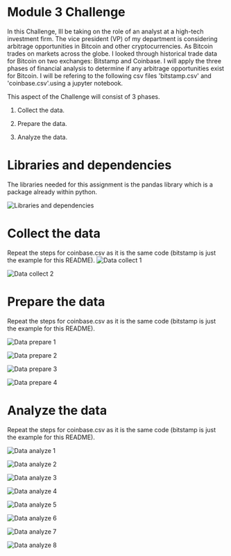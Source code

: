 # Module 3 Challenge
In this Challenge, Ill be taking on the role of an analyst at a high-tech investment firm. The vice president (VP) of my department is considering arbitrage opportunities in Bitcoin and other cryptocurrencies. As Bitcoin trades on markets across the globe. I looked through historical trade data for Bitcoin on two exchanges: Bitstamp and Coinbase. I will apply the three phases of financial analysis to determine if any arbitrage opportunities exist for Bitcoin. I will be refering to the following csv files 'bitstamp.csv' and 'coinbase.csv'.using a jupyter notebook.

This aspect of the Challenge will consist of 3 phases.

1. Collect the data.

2. Prepare the data.

3. Analyze the data. 


# Libraries and dependencies 
The libraries needed for this assignment is the pandas library which is a package already within python.

![Libraries and dependencies](https://github.com/reiccv/Module_3/blob/main/images_mod3/Libraries_mod3.PNG)


# Collect the data
Repeat the steps for coinbase.csv as it is the same code (bitstamp is just the example for this README).
![Data collect 1](https://github.com/reiccv/Module_3/blob/main/images_mod3/data_collect_1.PNG)

![Data collect 2](https://github.com/reiccv/Module_3/blob/main/images_mod3/data_collect_2.PNG)

# Prepare the data
Repeat the steps for coinbase.csv as it is the same code (bitstamp is just the example for this README).

![Data prepare 1](https://github.com/reiccv/Module_3/blob/main/images_mod3/data_prepare_1.PNG)

![Data prepare 2](https://github.com/reiccv/Module_3/blob/main/images_mod3/data_prepare_2.PNG)

![Data prepare 3](https://github.com/reiccv/Module_3/blob/main/images_mod3/data_prepare_3.PNG)

![Data prepare 4](https://github.com/reiccv/Module_3/blob/main/images_mod3/data_prepare_4.PNG)


# Analyze the data
Repeat the steps for coinbase.csv as it is the same code (bitstamp is just the example for this README).

![Data analyze 1](https://github.com/reiccv/Module_3/blob/main/images_mod3/data_analyze_1.PNG)

![Data analyze 2](https://github.com/reiccv/Module_3/blob/main/images_mod3/data_analyze_2.PNG)

![Data analyze 3](https://github.com/reiccv/Module_3/blob/main/images_mod3/data_analyze_3.PNG)

![Data analyze 4](https://github.com/reiccv/Module_3/blob/main/images_mod3/data_analyze_4.PNG)

![Data analyze 5](https://github.com/reiccv/Module_3/blob/main/images_mod3/data_analyze_5.PNG)

![Data analyze 6](https://github.com/reiccv/Module_3/blob/main/images_mod3/data_analyze_6.PNG)

![Data analyze 7](https://github.com/reiccv/Module_3/blob/main/images_mod3/data_analyze_7.PNG)

![Data analyze 8](https://github.com/reiccv/Module_3/blob/main/images_mod3/data_analyze_8.PNG)

